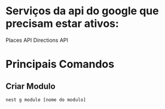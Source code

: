 # Serviços da api do google que precisam estar ativos:

Places API
Directions API

# Principais Comandos

## Criar Modulo

```bash
nest g module [nome do modulo]
```
